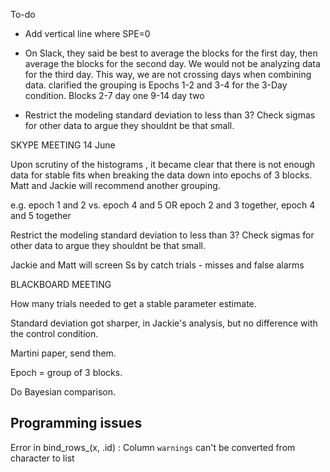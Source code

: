 
To-do
* Add vertical line where SPE=0

* On Slack, they said be best to average the blocks for the first day, then average the blocks for the second day.  We would not be analyzing data for the third day.  This way, we are not crossing days when combining data. clarified the grouping is Epochs 1-2 and 3-4 for the 3-Day condition.
Blocks 2-7 day one 
9-14 day two

* Restrict the modeling standard deviation to less than 3?  Check sigmas for other data to argue they shouldnt be that small.

SKYPE MEETING 14 June

Upon scrutiny of the histograms , it became clear that there is not enough data for stable fits when breaking the data down into epochs of 3 blocks. Matt and Jackie will recommend another grouping.

e.g. epoch 1 and 2 vs. epoch 4 and 5
OR
epoch 2 and 3 together, epoch 4 and 5 together


Restrict the modeling standard deviation to less than 3?  Check sigmas for other data to argue they shouldnt be that small.


Jackie and Matt will screen Ss by catch trials - misses and false alarms


BLACKBOARD MEETING

How many trials needed to get a stable parameter estimate.

Standard deviation got sharper, in Jackie's analysis, but no difference with the control condition.

Martini paper, send them.

Epoch = group of 3 blocks.

Do Bayesian comparison. 

## Programming issues

Error in bind_rows_(x, .id) : 
  Column `warnings` can't be converted from character to list